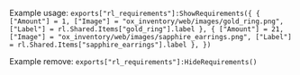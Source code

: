  Example usage:
     ```exports["rl_requirements"]:ShowRequirements({
         {
             ["Amount"] = 1,
             ["Image"] = "ox_inventory/web/images/gold_ring.png",
             ["Label"] = rl.Shared.Items["gold_ring"].label
         },
         {
             ["Amount"] = 21,
             ["Image"] = "ox_inventory/web/images/sapphire_earrings.png",
             ["Label"] = rl.Shared.Items["sapphire_earrings"].label
         },
    })
    ```

 Example remove:
     ``` exports["rl_requirements"]:HideRequirements() ```
